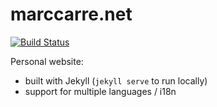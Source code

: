 marccarre.net
=============

[![Build Status](https://travis-ci.org/marccarre/marccarre.net.svg?branch=master)](https://travis-ci.org/marccarre/marccarre.net)

Personal website:
* built with Jekyll (`jekyll serve` to run locally)
* support for multiple languages / i18n
